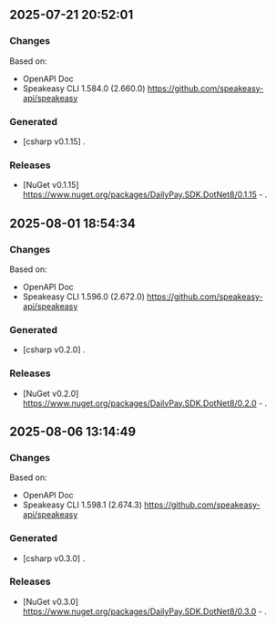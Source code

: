 

## 2025-07-21 20:52:01
### Changes
Based on:
- OpenAPI Doc  
- Speakeasy CLI 1.584.0 (2.660.0) https://github.com/speakeasy-api/speakeasy
### Generated
- [csharp v0.1.15] .
### Releases
- [NuGet v0.1.15] https://www.nuget.org/packages/DailyPay.SDK.DotNet8/0.1.15 - .

## 2025-08-01 18:54:34
### Changes
Based on:
- OpenAPI Doc  
- Speakeasy CLI 1.596.0 (2.672.0) https://github.com/speakeasy-api/speakeasy
### Generated
- [csharp v0.2.0] .
### Releases
- [NuGet v0.2.0] https://www.nuget.org/packages/DailyPay.SDK.DotNet8/0.2.0 - .

## 2025-08-06 13:14:49
### Changes
Based on:
- OpenAPI Doc  
- Speakeasy CLI 1.598.1 (2.674.3) https://github.com/speakeasy-api/speakeasy
### Generated
- [csharp v0.3.0] .
### Releases
- [NuGet v0.3.0] https://www.nuget.org/packages/DailyPay.SDK.DotNet8/0.3.0 - .